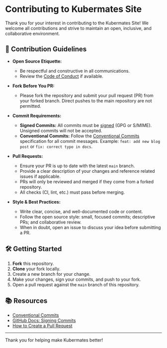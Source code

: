 # Contributing to Kubermates Site

Thank you for your interest in contributing to the Kubermates Site! We welcome all contributions and strive to maintain an open, inclusive, and collaborative environment.

## 🚦 Contribution Guidelines

- **Open Source Etiquette:**
  - Be respectful and constructive in all communications.
  - Review the [Code of Conduct](CODE_OF_CONDUCT.md) if available.

- **Fork Before You PR:**
  - Please fork the repository and submit your pull request (PR) from your forked branch. Direct pushes to the main repository are not permitted.

- **Commit Requirements:**
  - **Signed Commits:** All commits must be [signed](https://docs.github.com/en/authentication/managing-commit-signature-verification/signing-commits) (GPG or S/MIME). Unsigned commits will not be accepted.
  - **Conventional Commits:** Follow the [Conventional Commits](https://www.conventionalcommits.org/en/v1.0.0/) specification for all commit messages. Example: `feat: add new blog post` or `fix: correct typo in docs`.

- **Pull Requests:**
  - Ensure your PR is up to date with the latest `main` branch.
  - Provide a clear description of your changes and reference related issues if applicable.
  - PRs will only be reviewed and merged if they come from a forked repository.
  - All checks (CI, lint, etc.) must pass before merging.

- **Style & Best Practices:**
  - Write clear, concise, and well-documented code or content.
  - Follow the open source style: small, focused commits; descriptive PRs; and collaborative review.
  - When in doubt, open an issue to discuss your idea before submitting a PR.

## 🛠️ Getting Started

1. **Fork** this repository.
2. **Clone** your fork locally.
3. Create a new branch for your change.
4. Make your changes, sign your commits, and push to your fork.
5. Open a pull request against the `main` branch of this repository.

## 📚 Resources
- [Conventional Commits](https://www.conventionalcommits.org/en/v1.0.0/)
- [GitHub Docs: Signing Commits](https://docs.github.com/en/authentication/managing-commit-signature-verification/signing-commits)
- [How to Create a Pull Request](https://docs.github.com/en/github/collaborating-with-issues-and-pull-requests/about-pull-requests)

---

Thank you for helping make Kubermates better!
